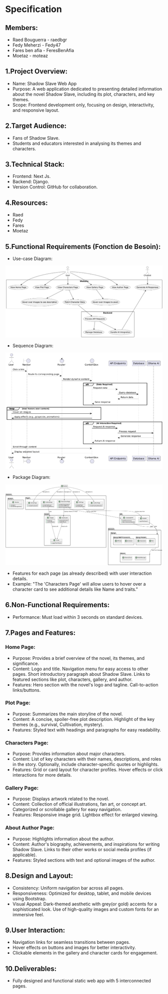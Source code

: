 # Specification

## Members:
- Raed Bouguerra - raedbgr
- Fedy Meherzi - Fedy47
- Fares ben afia - FeresBenAfia
- Moetaz - moteaz

## 1.Project Overview:
- Name: Shadow Slave Web App
- Purpose:
    A web application dedicated to presenting detailed information about the novel Shadow Slave, including its plot, characters, and key themes.
- Scope:
    Frontend development only, focusing on design, interactivity, and responsive layout.

## 2.Target Audience:
- Fans of Shadow Slave.
- Students and educators interested in analysing its themes and characters.

## 3.Technical Stack:
- Frontend: Next Js.
- Backend: Django.
- Version Control: GitHub for collaboration.


## 4.Resources:
- Raed
- Fedy
- Fares
- Moetaz

## 5.Functional Requirements (Fonction de Besoin):

- Use-case Diagram:

![Use Case Diagram](/docs/use-case-diagram.png)

- Sequence Diagram:

![Sequence Diagram](/docs/sequence-diagram.png)

- Package Diagram:

![Package Diagram](/docs/package-diagram.png)

- Features for each page (as already described) with user interaction details.
- Example: 
    "The 'Characters Page' will allow users to hover over a character card to see additional details like Name and traits."

## 6.Non-Functional Requirements:
- Performance: Must load within 3 seconds on standard devices.


## 7.Pages and Features:
### Home Page:
- Purpose: 
    Provides a brief overview of the novel, its themes, and significance.
- Content: 
    Logo and title.
    Navigation menu for easy access to other pages.
    Short introductory paragraph about Shadow Slave.
    Links to featured sections like plot, characters, gallery, and author.
- Features:
    Hero section with the novel's logo and tagline.
    Call-to-action links/buttons.

### Plot Page:
- Purpose: 
    Summarizes the main storyline of the novel.
- Content: 
    A concise, spoiler-free plot description.
    Highlight of the key themes (e.g., survival, Cultivation, mystery).
- Features:
    Styled text with headings and paragraphs for easy readability.

### Characters Page:
- Purpose: 
    Provides information about major characters.
- Content: 
    List of key characters with their names, descriptions, and roles in the story.
    Optionally, include character-specific quotes or highlights.
- Features:
    Grid or card layout for character profiles.
    Hover effects or click interactions for more details.

### Gallery Page:
- Purpose: 
    Displays artwork related to the novel.
- Content: 
    Collection of official illustrations, fan art, or concept art.
    Categorized or scrollable gallery for easy navigation.
- Features:
    Responsive image grid.
    Lightbox effect for enlarged viewing.

### About Author Page:
- Purpose: 
    Highlights information about the author.
- Content: 
    Author's biography, achievements, and inspirations for writing Shadow Slave.
    Links to their other works or social media profiles (if applicable).
- Features:
    Styled sections with text and optional images of the author.



## 8.Design and Layout:
- Consistency: Uniform navigation bar across all pages.
- Responsiveness: 
    Optimized for desktop, tablet, and mobile devices using Bootstrap.
- Visual Appeal:
    Dark-themed aesthetic with grey(or gold) accents for a sophisticated look.
    Use of high-quality images and custom fonts for an immersive feel.


## 9.User Interaction:
- Navigation links for seamless transitions between pages.
- Hover effects on buttons and images for better interactivity.
- Clickable elements in the gallery and character cards for engagement.

## 10.Deliverables:
- Fully designed and functional static web app with 5 interconnected pages.













